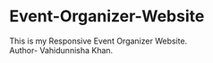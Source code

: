 # Event-Organizer-Website
This is my Responsive Event Organizer Website.
<br>
Author- Vahidunnisha Khan.
